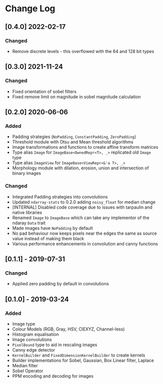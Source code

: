 # Change Log

## [0.4.0] 2022-02-17
### Changed
- Remove discrete levels - this overflowed with the 64 and 128 bit types

## [0.3.0] 2021-11-24
### Changed
- Fixed orientation of sobel filters
- Fixed remove limit on magnitude in sobel magnitude calculation

## [0.2.0] 2020-06-06
### Added
* Padding strategies (`NoPadding`, `ConstantPadding`, `ZeroPadding`)
* Threshold module with Otsu and Mean threshold algorithms
* Image transformations and functions to create affine transform matrices
* Type alias `Image` for `ImageBase<OwnedRepr<T>, _>` replicated old `Image` type
* Type alias `ImageView` for `ImageBase<ViewRepr<&'a T>, _>`
* Morphology module with dilation, erosion, union and intersection of binary images

### Changed
* Integrated Padding strategies into convolutions
* Updated `ndarray-stats` to 0.2.0 adding `noisy_float` for median change
* [INTERNAL] Disabled code coverage due to issues with tarpaulin and native libraries
* Renamed `Image` to `ImageBase` which can take any implementor of the ndaray `Data` trait
* Made images have `NoPadding` by default
* No pad behaviour now keeps pixels near the edges the same as source value instead of making them black
* Various performance enhancements in convolution and canny functions

## [0.1.1] - 2019-07-31
### Changed
* Applied zero padding by default in convolutions

## [0.1.0] - 2019-03-24
### Added
* Image type
* Colour Models (RGB, Gray, HSV, CIEXYZ, Channel-less)
* Histogram equalisation
* Image convolutions
* `PixelBound` type to aid in rescaling images
* Canny edge detector
* `KernelBuilder` and `FixedDimensionKernelBuilder` to create kernels
* Builder implementations for Sobel, Gaussian, Box Linear filter, Laplace
* Median filter
* Sobel Operator
* PPM encoding and decoding for images
